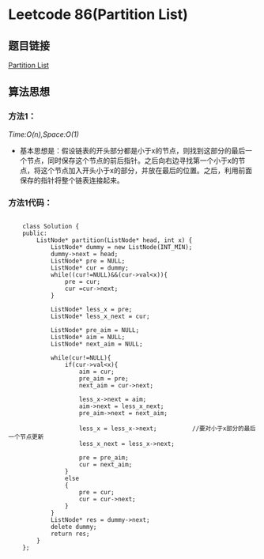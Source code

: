 # Leetcode 86(Partition List)

## 题目链接
[Partition List](https://leetcode-cn.com/classic/problems/partition-list/description/)

## 算法思想

### 方法1：
*Time:O(n),Space:O(1)*

- 基本思想是：假设链表的开头部分都是小于x的节点，则找到这部分的最后一个节点，同时保存这个节点的前后指针。之后向右边寻找第一个小于x的节点，将这个节点加入开头小于x的部分，并放在最后的位置。之后，利用前面保存的指针将整个链表连接起来。

### 方法1代码：
```
	
	class Solution {
	public:
	    ListNode* partition(ListNode* head, int x) {
	        ListNode* dummy = new ListNode(INT_MIN);
	        dummy->next = head;
	        ListNode* pre = NULL;
	        ListNode* cur = dummy;
	        while((cur!=NULL)&&(cur->val<x)){
	            pre = cur;
	            cur =cur->next;
	        }
	
	        ListNode* less_x = pre;
	        ListNode* less_x_next = cur;
	
	        ListNode* pre_aim = NULL;
	        ListNode* aim = NULL;
	        ListNode* next_aim = NULL;
	
	        while(cur!=NULL){
	            if(cur->val<x){
	                aim = cur;
	                pre_aim = pre;
	                next_aim = cur->next;
	
	                less_x->next = aim;
	                aim->next = less_x_next;
	                pre_aim->next = next_aim;
	                
	                less_x = less_x->next;			//要对小于x部分的最后一个节点更新
	                less_x_next = less_x->next;
	
	                pre = pre_aim;
	                cur = next_aim;
	            }
	            else
	            {
	                pre = cur;
	                cur = cur->next;
	            }
	        }
	        ListNode* res = dummy->next;
	        delete dummy;
	        return res;
	    }
	};



```


